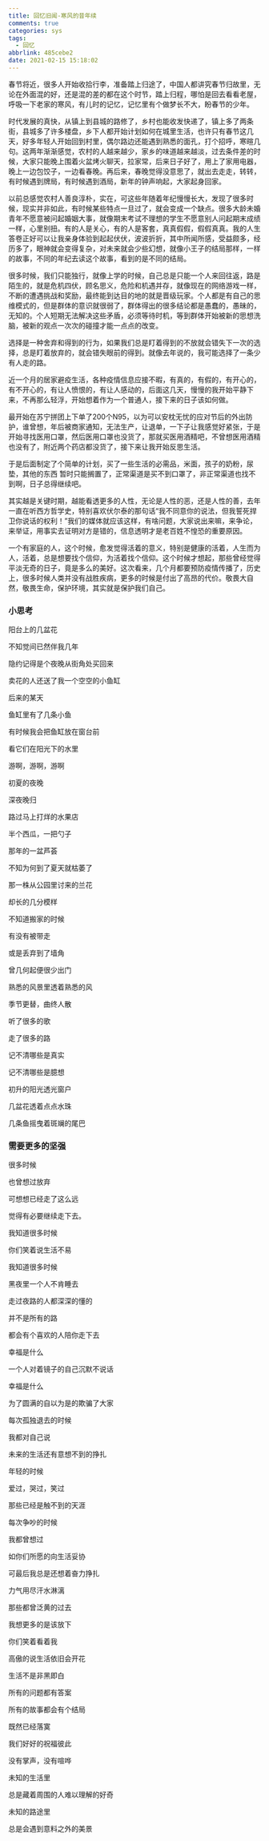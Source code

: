 ```yaml
---
title: 回忆旧闻-寒风的昔年续
comments: true
categories: sys
tags:
  - 回忆
abbrlink: 485cebe2
date: 2021-02-15 15:18:02
---
```


春节将近，很多人开始收拾行李，准备踏上归途了，中国人都讲究春节归故里，无论在外面混的好，还是混的差的都在这个时节，踏上归程，哪怕是回去看看老屋，呼吸一下老家的寒风，有儿时的记忆，记忆里有个做梦长不大，盼春节的少年。
<!--more-->

时代发展的真快，从镇上到县城的路修了，乡村也能收发快递了，镇上多了两条街，县城多了许多楼盘，乡下人都开始计划如何在城里生活，也许只有春节这几天，好多年轻人开始回到村里，偶尔路边还能遇到熟悉的面孔，打个招呼，寒暄几句。这两年渐渐感觉，农村的人越来越少，家乡的味道越来越淡，过去条件差的时候，大家只能晚上围着火盆烤火聊天，拉家常，后来日子好了，用上了家用电器，晚上一边包饺子，一边看春晚。再后来，春晚觉得没意思了，就出去走走，转转，有时候遇到牌局，有时候遇到酒局，新年的钟声响起，大家起身回家。

以前总感觉农村人善良淳朴，实在，可这些年随着年纪慢慢长大，发现了很多时候，现实并非如此，有时候某些特点一旦过了，就会变成一个缺点。很多大龄未婚青年不愿意被问起婚姻大事，就像期末考试不理想的学生不愿意别人问起期末成绩一样，心里别扭。有的人是关心，有的人是客套，真真假假，假假真真。我的人生答卷正好可以让我亲身体验到起起伏伏，波波折折，其中所闻所感，受益颇多，经历多了，眼神就会变得复杂，对未来就会少些幻想，就像小王子的结局那样，一样的故事，不同的年纪去读这个故事，看到的是不同的结局。

很多时候，我们只能独行，就像上学的时候，自己总是只能一个人来回往返，路是陌生的，就是危机四伏，顾名思义，危险和机遇并存，就像现在的网络游戏一样，不断的遭遇挑战和奖励，最终能到达目的地的就是晋级玩家。个人都是有自己的思维模式的，但是群体的意识就很弱了，群体得出的很多结论都是愚蠢的，愚昧的，无知的。个人短期无法解决这些矛盾，必须等待时机，等到群体开始被新的思想洗脑，被新的观点一次次的碰撞才能一点点的改变。

选择是一种舍弃和得到的行为，如果我们总是盯着得到的不放就会错失下一次的选择，总是盯着放弃的，就会错失眼前的得到。就像去年说的，我可能选择了一条少有人走的路。

近一个月的居家避疫生活，各种疫情信息应接不暇，有真的，有假的，有开心的，有不开心的，有让人愤恨的，有让人感动的，后面这几天，慢慢的我开始平静下来，不再那么轻浮，开始想着作为一个普通人，接下来的日子该如何做。

最开始在苏宁拼团上下单了200个N95，以为可以安枕无忧的应对节后的外出防护，谁曾想，年后被商家通知，无法生产，让退单，一下子让我感觉好紧张，于是开始寻找医用口罩，然后医用口罩也没货了，那就买医用酒精吧，不曾想医用酒精也没有了，附近两个药店都没货了，接下来让我开始反思生活。

于是后面制定了个简单的计划，买了一些生活的必需品，米面，孩子的奶粉，尿垫，其他的东西 暂时只能搁置了，正常渠道是买不到口罩了，非正常渠道也找不到啊，日子总得继续吧。

其实越是关键时期，越能看透更多的人性，无论是人性的恶，还是人性的善，去年一直在听西方哲学史，特别喜欢伏尔泰的那句话“我不同意你的说法，但我誓死捍卫你说话的权利！”我们的媒体就应该这样，有啥问题，大家说出来嘛，来争论，来举证，用事实去证明对方是错的，信息透明才是老百姓不惶恐的重要原因。

一个有家庭的人，这个时候，愈发觉得活着的意义，特别是健康的活着，人生而为人，活着，总是想要找个信仰，为活着找个信仰。这个时候才想起，那些曾经觉得平淡无奇的日子，竟是多么的美好。这次看来，几个月都要预防疫情传播了，历史上，很多时候人类并没有战胜疾病，更多的时候是付出了高昂的代价。敬畏大自然，敬畏生命，保护环境，其实就是保护我们自己。

### 小思考

阳台上的几盆花

不知觉间已然伴我几年

隐约记得是个夜晚从街角处买回来

卖花的人还送了我一个空空的小鱼缸

后来的某天

鱼缸里有了几条小鱼

有时候我会把鱼缸放在窗台前

看它们在阳光下的水里

游啊，游啊，游啊

初夏的夜晚

深夜晚归

路过马上打烊的水果店

半个西瓜，一把勺子

那年的一盆芦荟

不知为何到了夏天就枯萎了

那一株从公园里讨来的兰花

却长的几分模样

不知道搬家的时候

有没有被带走

或是丢弃到了墙角

曾几何起便很少出门

熟悉的风景里透着熟悉的风

季节更替，曲终人散

听了很多的歌

走了很多的路

记不清哪些是真实

记不清哪些是臆想

初升的阳光透光窗户

几盆花透着点点水珠

几条鱼摇曳着斑斓的尾巴

### 需要更多的坚强

很多时候

也曾想过放弃

可想想已经走了这么远

觉得有必要继续走下去。

我知道很多时候

你们笑着说生活不易

我知道很多时候

黑夜里一个人不肯睡去

走过夜路的人都深深的懂的

并不是所有的路

都会有个喜欢的人陪你走下去

幸福是什么

一个人对着镜子的自己沉默不说话

幸福是什么

为了圆满的自以为是的欺骗了大家

每次孤独退去的时候

我都对自己说

未来的生活还有意想不到的挣扎

年轻的时候

爱过，哭过，笑过

那些已经是触不到的天涯

每次争吵的时候

我都曾想过

如你们所愿的向生活妥协

可最后我总是还想着奋力挣扎

力气用尽汗水淋漓

那些都曾泛黄的过去

我想更多的是该放下

你们笑着看着我

高傲的说生活依旧会开花

生活不是非黑即白

所有的问题都有答案

所有的故事都会有个结局

既然已经落寞

我们好好的祝福彼此

没有掌声，没有喧哗

未知的生活里

总是藏着周围的人难以理解的好奇

未知的路途里

总是会遇到意料之外的美景